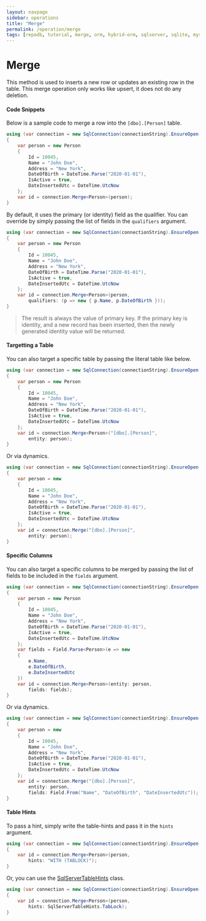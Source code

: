 ```yaml
---
layout: navpage
sidebar: operations
title: "Merge"
permalink: /operation/merge
tags: [repodb, tutorial, merge, orm, hybrid-orm, sqlserver, sqlite, mysql, postgresql]
---
```


# Merge

This method is used to inserts a new row or updates an existing row in the table. This merge operation only works like upsert, it does not do any deletion.

#### Code Snippets

Below is a sample code to merge a row into the `[dbo].[Person]` table.

```csharp
using (var connection = new SqlConnection(connectionString).EnsureOpen())
{
	var person = new Person
	{
		Id = 10045,
		Name = "John Doe",
		Address = "New York",
		DateOfBirth = DateTime.Parse("2020-01-01"),
		IsActive = true,
		DateInsertedUtc = DateTime.UtcNow
	};
	var id = connection.Merge<Person>(person);
}
```

By default, it uses the primary (or identity) field as the qualifier. You can override by simply passing the list of fields in the `qualifiers` argument.

```csharp
using (var connection = new SqlConnection(connectionString).EnsureOpen())
{
	var person = new Person
	{
		Id = 10045,
		Name = "John Doe",
		Address = "New York",
		DateOfBirth = DateTime.Parse("2020-01-01"),
		IsActive = true,
		DateInsertedUtc = DateTime.UtcNow
	};
	var id = connection.Merge<Person>(person,
		qualifiers: (p => new { p.Name, p.DateOfBirth }));
}
```

> The result is always the value of primary key. If the primary key is identity, and a new record has been inserted, then the newly generated identity value will be returned.

#### Targetting a Table

You can also target a specific table by passing the literal table like below.

```csharp
using (var connection = new SqlConnection(connectionString).EnsureOpen())
{
	var person = new Person
	{
		Id = 10045,
		Name = "John Doe",
		Address = "New York",
		DateOfBirth = DateTime.Parse("2020-01-01"),
		IsActive = true,
		DateInsertedUtc = DateTime.UtcNow
	};
	var id = connection.Merge<Person>("[dbo].[Person]",
		entity: person);
}
```

Or via dynamics.

```csharp
using (var connection = new SqlConnection(connectionString).EnsureOpen())
{
	var person = new
	{
		Id = 10045,
		Name = "John Doe",
		Address = "New York",
		DateOfBirth = DateTime.Parse("2020-01-01"),
		IsActive = true,
		DateInsertedUtc = DateTime.UtcNow
	};
	var id = connection.Merge("[dbo].[Person]",
		entity: person);
}
```

#### Specific Columns

You can also target a specific columns to be merged by passing the list of fields to be included in the `fields` argument.

```csharp
using (var connection = new SqlConnection(connectionString).EnsureOpen())
{
	var person = new Person
	{
		Id = 10045,
		Name = "John Doe",
		Address = "New York",
		DateOfBirth = DateTime.Parse("2020-01-01"),
		IsActive = true,
		DateInsertedUtc = DateTime.UtcNow
	};
    var fields = Field.Parse<Person>(e => new
    {
        e.Name,
        e.DateOfBirth,
        e.DateInsertedUtc
    })
	var id = connection.Merge<Person>(entity: person,
        fields: fields);
}
```

Or via dynamics.

```csharp
using (var connection = new SqlConnection(connectionString).EnsureOpen())
{
	var person = new
	{
		Id = 10045,
		Name = "John Doe",
		Address = "New York",
		DateOfBirth = DateTime.Parse("2020-01-01"),
		IsActive = true,
		DateInsertedUtc = DateTime.UtcNow
	};
	var id = connection.Merge("[dbo].[Person]",
		entity: person,
        fields: Field.From("Name", "DateOfBirth", "DateInsertedUtc"));
}
```

#### Table Hints

To pass a hint, simply write the table-hints and pass it in the `hints` argument.

```csharp
using (var connection = new SqlConnection(connectionString).EnsureOpen())
{
	var id = connection.Merge<Person>(person,
		hints: "WITH (TABLOCK)");
}
```

Or, you can use the [SqlServerTableHints](/class/sqlservertablehints) class.

```csharp
using (var connection = new SqlConnection(connectionString).EnsureOpen())
{
	var id = connection.Merge<Person>(person,
		hints: SqlServerTableHints.TabLock);
}
```
